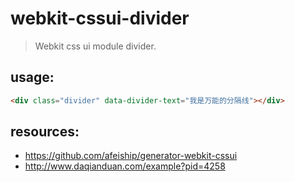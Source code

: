 # webkit-cssui-divider
> Webkit css ui module divider.

## usage:
```html
<div class="divider" data-divider-text="我是万能的分隔线"></div>
```

## resources:
+ https://github.com/afeiship/generator-webkit-cssui
+ http://www.daqianduan.com/example?pid=4258
